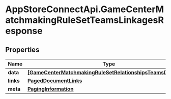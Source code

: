 # AppStoreConnectApi.GameCenterMatchmakingRuleSetTeamsLinkagesResponse

## Properties

Name | Type | Description | Notes
------------ | ------------- | ------------- | -------------
**data** | [**[GameCenterMatchmakingRuleSetRelationshipsTeamsDataInner]**](GameCenterMatchmakingRuleSetRelationshipsTeamsDataInner.md) |  | 
**links** | [**PagedDocumentLinks**](PagedDocumentLinks.md) |  | 
**meta** | [**PagingInformation**](PagingInformation.md) |  | [optional] 


